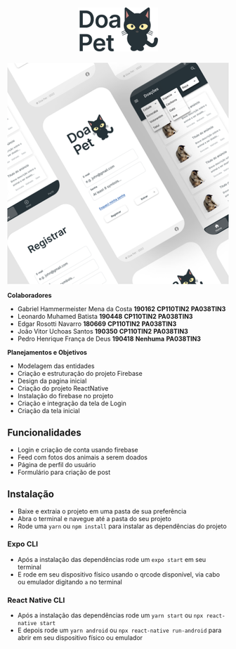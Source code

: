 <h1 align="center">
  <img src="github/images/name.png" height="100"/>
</h1>
  
<img src="github/images/mockup.png" />

**Colaboradores**
- Gabriel Hammermeister Mena da Costa		**190162**  **CP110TIN2** **PA038TIN3**
- Leonardo Muhamed Batista					**190448**  **CP110TIN2** **PA038TIN3**
- Edgar Rosotti Navarro						**180669**  **CP110TIN2** **PA038TIN3**
- João Vitor Uchoas Santos					**190350**  **CP110TIN2** **PA038TIN3**
- Pedro Henrique França de Deus   **190418**  **Nenhuma** **PA038TIN3**

**Planejamentos e Objetivos**
- Modelagem das entidades
- Criação e estruturação do projeto Firebase
- Design da pagina inicial
- Criação do projeto ReactNative
- Instalação do firebase no projeto
- Criação e integração da tela de Login
- Criação da tela inicial

## Funcionalidades

- Login e criação de conta usando firebase
- Feed com fotos dos animais a serem doados
- Página de perfil do usuário
- Formulário para criação de post 

## Instalação

- Baixe e extraia o projeto em uma pasta de sua preferência
- Abra o terminal e navegue até a pasta do seu projeto
- Rode uma `yarn` ou `npm install` para instalar as dependências do projeto

### Expo CLI
- Após a instalação das dependências rode um `expo start` em seu terminal
- E rode em seu dispositivo físico usando o qrcode disponível, via cabo ou emulador digitando `a` no terminal

### React Native CLI
- Após a instalação das dependências rode um `yarn start` ou `npx react-native start`
- E depois rode um `yarn android` ou `npx react-native run-android` para abrir em seu dispositivo físico ou emulador

